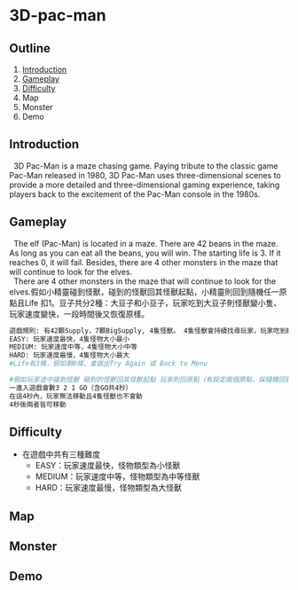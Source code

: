 # 3D-pac-man

## Outline
1. [Introduction](#Introduction)
2. [Gameplay](#Gameplay)
3. [Difficulty](#Difficulty)
4. Map
5. Monster
6. Demo

## Introduction
&nbsp;&nbsp;3D Pac-Man is a maze chasing game. Paying tribute to the classic game Pac-Man released in 1980, 3D Pac-Man uses three-dimensional scenes to provide a more detailed and three-dimensional gaming experience, taking players back to the excitement of the Pac-Man console in the 1980s.

## Gameplay
&nbsp;&nbsp;The elf (Pac-Man) is located in a maze. There are 42 beans in the maze. As long as you can eat all the beans, you will win. The starting life is 3. If it reaches 0, it will fail. Besides, there are 4 other monsters in the maze that will continue to look for the elves.<br />
&nbsp;&nbsp;There are 4 other monsters in the maze that will continue to look for the elves.假如小精靈碰到怪獸，碰到的怪獸回其怪獸起點，小精靈則回到隨機任一原點且Life 扣1。豆子共分2種：大豆子和小豆子，玩家吃到大豆子則怪獸變小隻、玩家速度變快，一段時間後又恢復原樣。

```sh
遊戲規則: 有42顆Supply，7顆BigSupply, 4隻怪獸。 4隻怪獸會持續找尋玩家，玩家吃到BigSupply則怪獸變小隻、玩家速度變快，一段時間後又恢復原樣，要吃完42顆Supply即獲勝。
EASY: 玩家速度最快，4隻怪物大小最小
MEDIUM: 玩家速度中等，4隻怪物大小中等
HARD: 玩家速度最慢，4隻怪物大小最大
#Life有3條，假如剩0條，會跳出Try Again 或 Back to Menu

#假如玩家途中碰到怪獸 碰到的怪獸回其怪獸起點 玩家則回原點（有設定兩個原點，採隨機回到任一個）且玩家Life 扣1
一進入遊戲會數3 2 1 GO（含GO共4秒）
在這4秒內，玩家無法移動且4隻怪獸也不會動
4秒後兩者皆可移動
```

## Difficulty
* 在遊戲中共有三種難度
    * EASY：玩家速度最快，怪物類型為小怪獸
    * MEDIUM：玩家速度中等，怪物類型為中等怪獸
    * HARD：玩家速度最慢，怪物類型為大怪獸

## Map

## Monster

## Demo
